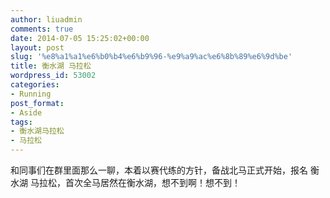 ```yaml
---
author: liuadmin
comments: true
date: 2014-07-05 15:25:02+00:00
layout: post
slug: '%e8%a1%a1%e6%b0%b4%e6%b9%96-%e9%a9%ac%e6%8b%89%e6%9d%be'
title: 衡水湖 马拉松
wordpress_id: 53002
categories:
- Running
post_format:
- Aside
tags:
- 衡水湖马拉松
- 马拉松
---
```


和同事们在群里面那么一聊，本着以赛代练的方针，备战北马正式开始，报名 衡水湖 马拉松，首次全马居然在衡水湖，想不到啊！想不到！
